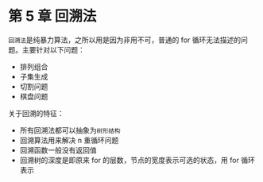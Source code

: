 # 第 5 章 回溯法

`回溯法`是纯暴力算法，之所以用是因为非用不可，普通的 for 循环无法描述的问题。主要针对以下问题：

- 排列组合
- 子集生成
- 切割问题
- 棋盘问题

关于回溯的特征：

- 所有回溯法都可以抽象为`树形结构`
- 回溯算法用来解决 n 重循环问题
- 回溯函数一般没有返回值
- 回溯树的深度是即原来 for 的层数，节点的宽度表示可选的状态，用 for 循环表示
